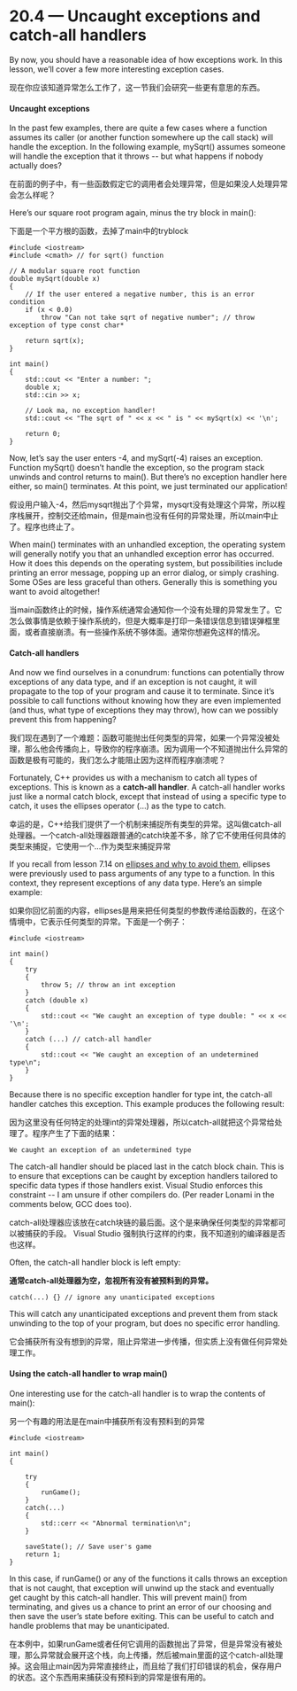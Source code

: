 # 20.4 — Uncaught exceptions and catch-all handlers

By now, you should have a reasonable idea of how exceptions work. In this lesson, we’ll cover a few more interesting exception cases.

现在你应该知道异常怎么工作了，这一节我们会研究一些更有意思的东西。

#### **Uncaught exceptions**

In the past few examples, there are quite a few cases where a function assumes its caller (or another function somewhere up the call stack) will handle the exception. In the following example, mySqrt() assumes someone will handle the exception that it throws -- but what happens if nobody actually does?

在前面的例子中，有一些函数假定它的调用者会处理异常，但是如果没人处理异常会怎么样呢？

Here’s our square root program again, minus the try block in main():

下面是一个平方根的函数，去掉了main中的tryblock

```
#include <iostream>
#include <cmath> // for sqrt() function
 
// A modular square root function
double mySqrt(double x)
{
    // If the user entered a negative number, this is an error condition
    if (x < 0.0)
        throw "Can not take sqrt of negative number"; // throw exception of type const char*
 
    return sqrt(x);
}
 
int main()
{
    std::cout << "Enter a number: ";
    double x;
    std::cin >> x;
 
    // Look ma, no exception handler!
    std::cout << "The sqrt of " << x << " is " << mySqrt(x) << '\n';
 
    return 0;
}
```

Now, let’s say the user enters -4, and mySqrt(-4) raises an exception. Function mySqrt() doesn’t handle the exception, so the program stack unwinds and control returns to main(). But there’s no exception handler here either, so main() terminates. At this point, we just terminated our application!

假设用户输入-4，然后mysqrt抛出了个异常，mysqrt没有处理这个异常，所以程序栈展开，控制交还给main，但是main也没有任何的异常处理，所以main中止了。程序也终止了。

When main() terminates with an unhandled exception, the operating system will generally notify you that an unhandled exception error has occurred. How it does this depends on the operating system, but possibilities include printing an error message, popping up an error dialog, or simply crashing. Some OSes are less graceful than others. Generally this is something you want to avoid altogether!

当main函数终止的时候，操作系统通常会通知你一个没有处理的异常发生了。它怎么做事情是依赖于操作系统的，但是大概率是打印一条错误信息到错误弹框里面，或者直接崩溃。有一些操作系统不够体面。通常你想避免这样的情况。

#### **Catch-all handlers**

And now we find ourselves in a conundrum: functions can potentially throw exceptions of any data type, and if an exception is not caught, it will propagate to the top of your program and cause it to terminate. Since it’s possible to call functions without knowing how they are even implemented (and thus, what type of exceptions they may throw), how can we possibly prevent this from happening?

我们现在遇到了一个难题：函数可能抛出任何类型的异常，如果一个异常没被处理，那么他会传播向上，导致你的程序崩溃。因为调用一个不知道抛出什么异常的函数是极有可能的，我们怎么才能阻止因为这样而程序崩溃呢？

Fortunately, C++ provides us with a mechanism to catch all types of exceptions. This is known as a **catch-all handler**. A catch-all handler works just like a normal catch block, except that instead of using a specific type to catch, it uses the ellipses operator (…) as the type to catch.

幸运的是，C++给我们提供了一个机制来捕捉所有类型的异常。这叫做catch-all处理器。一个catch-all处理器跟普通的catch块差不多，除了它不使用任何具体的类型来捕捉，它使用一个...作为类型来捕捉异常

If you recall from lesson 7.14 on [ellipses and why to avoid them](http://www.learncpp.com/cpp-tutorial/714-ellipses-and-why-to-avoid-them/), ellipses were previously used to pass arguments of any type to a function. In this context, they represent exceptions of any data type. Here’s an simple example:

如果你回忆前面的内容，ellipses是用来把任何类型的参数传递给函数的，在这个情境中，它表示任何类型的异常。下面是一个例子：

```
#include <iostream>
 
int main()
{
	try
	{
		throw 5; // throw an int exception
	}
	catch (double x)
	{
		std::cout << "We caught an exception of type double: " << x << '\n';
	}
	catch (...) // catch-all handler
	{
		std::cout << "We caught an exception of an undetermined type\n";
	}
}
```

Because there is no specific exception handler for type int, the catch-all handler catches this exception. This example produces the following result:

因为这里没有任何特定的处理int的异常处理器，所以catch-all就把这个异常给处理了。程序产生了下面的结果：

```
We caught an exception of an undetermined type
```

The catch-all handler should be placed last in the catch block chain. This is to ensure that exceptions can be caught by exception handlers tailored to specific data types if those handlers exist. Visual Studio enforces this constraint -- I am unsure if other compilers do. (Per reader Lonami in the comments below, GCC does too).

catch-all处理器应该放在catch块链的最后面。这个是来确保任何类型的异常都可以被捕获的手段。 Visual Studio 强制执行这样的约束，我不知道别的编译器是否也这样。

Often, the catch-all handler block is left empty:

**通常catch-all处理器为空，忽视所有没有被预料到的异常。**

```
catch(...) {} // ignore any unanticipated exceptions
```

This will catch any unanticipated exceptions and prevent them from stack unwinding to the top of your program, but does no specific error handling.

它会捕获所有没有想到的异常，阻止异常进一步传播，但实质上没有做任何异常处理工作。

#### **Using the catch-all handler to wrap main()**

One interesting use for the catch-all handler is to wrap the contents of main():

另一个有趣的用法是在main中捕获所有没有预料到的异常

```
#include <iostream>
 
int main()
{
 
    try
    {
        runGame();
    }
    catch(...)
    {
        std::cerr << "Abnormal termination\n";
    }
 
    saveState(); // Save user's game
    return 1;
}
```

In this case, if runGame() or any of the functions it calls throws an exception that is not caught, that exception will unwind up the stack and eventually get caught by this catch-all handler. This will prevent main() from terminating, and gives us a chance to print an error of our choosing and then save the user’s state before exiting. This can be useful to catch and handle problems that may be unanticipated.

在本例中，如果runGame或者任何它调用的函数抛出了异常，但是异常没有被处理，那么异常就会展开这个栈，向上传播，然后被main里面的这个catch-all处理掉。这会阻止main因为异常直接终止，而且给了我们打印错误的机会，保存用户的状态。这个东西用来捕获没有预料到的异常是很有用的。